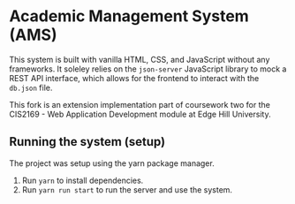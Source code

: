 # Academic Management System (AMS)

This system is built with vanilla HTML, CSS, and JavaScript without any frameworks. It soleley relies on the `json-server` JavaScript library to mock a REST API interface, which allows for the frontend to interact with the `db.json` file.

This fork is an extension implementation part of coursework two for the CIS2169 - Web Application Development module at Edge Hill University.

## Running the system (setup)
The project was setup using the yarn package manager.

1. Run `yarn` to install dependencies.
2. Run `yarn run start` to run the server and use the system.

